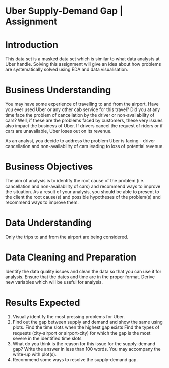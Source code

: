 # Uber Supply-Demand Gap | Assignment

# Introduction

This data set is a masked data set which is similar to what data analysts at Uber handle. Solving this assignment will give  an idea about how problems are systematically solved using EDA and data visualisation. 

# Business Understanding

You may have some experience of travelling to and from the airport. Have you ever used Uber or any other cab service for this travel? Did you at any time face the problem of cancellation by the driver or non-availability of cars?
Well, if these are the problems faced by customers, these very issues also impact the business of Uber. If drivers cancel the request of riders or if cars are unavailable, Uber loses out on its revenue. 

As an analyst, you decide to address the problem Uber is facing - driver cancellation and non-availability of cars leading to loss of potential revenue. 

# Business Objectives

The aim of analysis is to identify the root cause of the problem (i.e. cancellation and non-availability of cars) and recommend ways to improve the situation. As a result of your analysis, you should be able to present to the client the root cause(s) and possible hypotheses of the problem(s) and recommend ways to improve them.

# Data Understanding

Only the trips to and from the airport are being considered.

# Data Cleaning and Preparation

Identify the data quality issues and clean the data so that you can use it for analysis.
Ensure that the dates and time are in the proper format. Derive new variables which will be useful for analysis.

# Results Expected

1. Visually identify the most pressing problems for Uber. 
2. Find out the gap between supply and demand and show the same using plots.
  Find the time slots when the highest gap exists
  Find the types of requests (city-airport or airport-city) for which the gap is the most severe in the identified time slots
3. What do you think is the reason for this issue for the supply-demand gap? Write the answer in less than 100 words. You may accompany the write-up with plot(s).
4. Recommend some ways to resolve the supply-demand gap.
